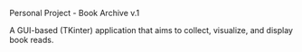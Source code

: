 Personal Project - Book Archive v.1

A GUI-based (TKinter) application that aims to collect, visualize, and display book reads.
